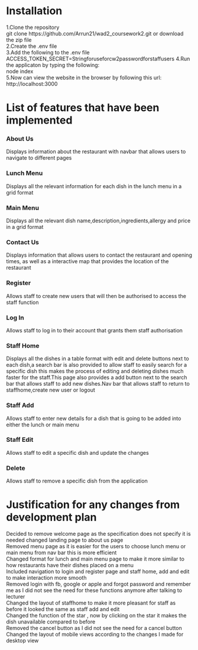 <h1>Installation</h1>
1.Clone the repository
<br>
git clone https://github.com/Arrun21/wad2_coursework2.git    
or download the zip file
<br>
2.Create the .env file 
<br>
3.Add the following to the .env file <br>
ACCESS_TOKEN_SECRET=Stringforuseforcw2passwordforstaffusers   
4.Run the applicaton by typing the following:<br>
node index
<br>
5.Now can view the website in the browser by following this url:<br>
http://localhost:3000

<h1>List of features that have been implemented</h1>
<h3>About Us</h3>
<p>Displays information about the restaurant with navbar that allows users to navigate to different pages</p>
<h3>Lunch Menu</h3>
<p>Displays all the relevant information for each dish in the lunch menu in a grid format</p>
<h3>Main Menu</h3>
<p>Displays all the relevant dish name,description,ingredients,allergy and price in a grid format</p>
<h3>Contact Us</h3>
<p>Displays information that allows users to contact the restaurant and opening times, as well as a interactive map that provides the location of the restaurant</p>
<h3>Register</h3>
<p>Allows staff to create new users that will then be authorised to access the staff function</p>
<h3>Log In</h3>
<p>Allows staff to log in to their account that grants them staff authorisation</p>
<h3>Staff Home</h3>
<p>Displays all the dishes in a table format with edit and delete buttons next to each dish,a search bar is also provided to allow staff to easily search for a specific dish this makes the process of editing and deleting dishes much faster for the staff.This page also provides a add button next to the search bar that allows staff to add new dishes.Nav bar that allows staff to return to staffhome,create new user or logout</p>
<h3>Staff Add</h3>
<p>Allows staff to enter new details for a dish that is going to be added into either the lunch or main menu</p>
<h3>Staff Edit</h3>
<p>Allows staff to edit a specific dish and update the changes</p>
<h3>Delete</h3>
<p>Allows staff to remove a specific dish from the application</p>

<h1>Justification for any changes from development plan</h1>

Decided to remove welcome page as the specification does not specify it is needed changed landing page to about us page<br>
Removed menu page as it is easier for the users to choose lunch menu or main menu from nav bar this is more efficient<br>
Changed format for lunch and main menu page to make it more similar to how restaurants have their dishes placed on a menu<br>
Included navigation to login and register page and staff home, add and edit to make interaction more smooth<br>
Removed login with fb, google or apple and forgot password and remember me as I did not see the need for these functions anymore after talking to lecturer<br>
Changed the layout of staffhome to make it more pleasant for staff as before it looked the same as staff add and edit<br>
Changed the function of the star , now by clicking on the star it makes the dish unavailable compared to before<br>
Removed the cancel button as I did not see the need for a cancel button<br>
Changed the layout of mobile views according to the changes I made for desktop view

